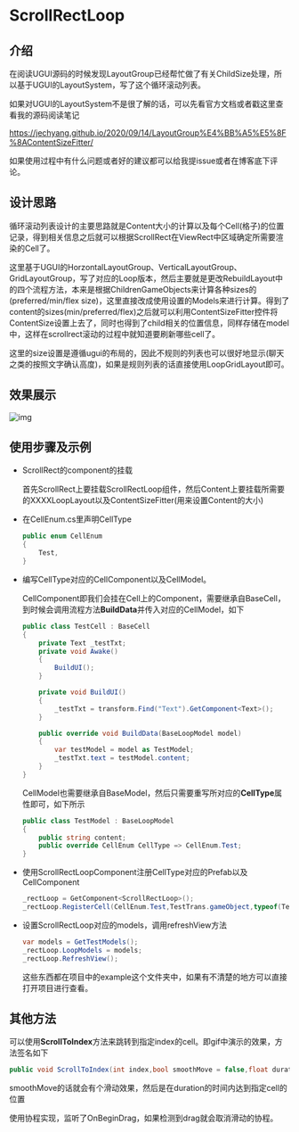 # ScrollRectLoop

## 介绍

在阅读UGUI源码的时候发现LayoutGroup已经帮忙做了有关ChildSize处理，所以基于UGUI的LayoutSystem，写了这个循环滚动列表。

如果对UGUI的LayoutSystem不是很了解的话，可以先看官方文档或者戳这里查看我的源码阅读笔记

https://jechyang.github.io/2020/09/14/LayoutGroup%E4%BB%A5%E5%8F%8AContentSizeFitter/

如果使用过程中有什么问题或者好的建议都可以给我提issue或者在博客底下评论。

## 设计思路

循环滚动列表设计的主要思路就是Content大小的计算以及每个Cell(格子)的位置记录，得到相关信息之后就可以根据ScrollRect在ViewRect中区域确定所需要渲染的Cell了。

这里基于UGUI的HorzontalLayoutGroup、VerticalLayoutGroup、GridLayoutGroup，写了对应的Loop版本，然后主要就是更改RebuildLayout中的四个流程方法，本来是根据ChildrenGameObjects来计算各种sizes的(preferred/min/flex size)，这里直接改成使用设置的Models来进行计算。得到了content的sizes(min/preferred/flex)之后就可以利用ContentSizeFitter控件将ContentSize设置上去了，同时也得到了child相关的位置信息，同样存储在model中，这样在scrollrect滚动的过程中就知道要刷新哪些cell了。

这里的size设置是遵循ugui的布局的，因此不规则的列表也可以很好地显示(聊天之类的按照文字确认高度)，如果是规则列表的话直接使用LoopGridLayout即可。

## 效果展示

![img](https://github.com/jechyang/ScrollRectLoop/blob/master/gif/scrollrectloop.gif)

## 使用步骤及示例

- ScrollRect的component的挂载

  首先ScrollRect上要挂载ScrollRectLoop组件，然后Content上要挂载所需要的XXXXLoopLayout以及ContentSizeFitter(用来设置Content的大小)

- 在CellEnum.cs里声明CellType

  ```c#
  public enum CellEnum 
  {
      Test,
  }
  ```

- 编写CellType对应的CellComponent以及CellModel。

  CellComponent即我们会挂在Cell上的Component，需要继承自BaseCell，到时候会调用流程方法**BuildData**并传入对应的CellModel，如下

  ```c#
  public class TestCell : BaseCell
  {
      private Text _testTxt;
      private void Awake()
      {
          BuildUI();
      }
  
      private void BuildUI()
      {
          _testTxt = transform.Find("Text").GetComponent<Text>();
      }
  
      public override void BuildData(BaseLoopModel model)
      {
          var testModel = model as TestModel;
          _testTxt.text = testModel.content;
      }
  }
  ```

  CellModel也需要继承自BaseModel，然后只需要重写所对应的**CellType**属性即可，如下所示

  ```c#
  public class TestModel : BaseLoopModel
  {
      public string content;
      public override CellEnum CellType => CellEnum.Test;
  }
  ```

- 使用ScrollRectLoopComponent注册CellType对应的Prefab以及CellComponent

  ```c#
  _rectLoop = GetComponent<ScrollRectLoop>();
  _rectLoop.RegisterCell(CellEnum.Test,TestTrans.gameObject,typeof(TestCell));
  ```

- 设置ScrollRectLoop对应的models，调用refreshView方法

  ```c#
  var models = GetTestModels();
  _rectLoop.LoopModels = models;
  _rectLoop.RefreshView();
  ```

  这些东西都在项目中的example这个文件夹中，如果有不清楚的地方可以直接打开项目进行查看。

## 其他方法

可以使用**ScrollToIndex**方法来跳转到指定index的cell。即gif中演示的效果，方法签名如下

```c#
public void ScrollToIndex(int index,bool smoothMove = false,float duration = 0.1f)
```

smoothMove的话就会有个滑动效果，然后是在duration的时间内达到指定cell的位置

使用协程实现，监听了OnBeginDrag，如果检测到drag就会取消滑动的协程。